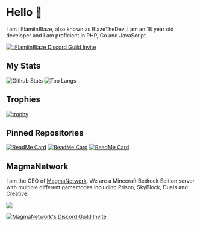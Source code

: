# Hello 👋
I am iiFlamiinBlaze, also known as BlazeTheDev. I am an 18 year old developer and I am proficient in PHP, Go and JavaScript. 

[![iiFlamiinBlaze Discord Guild Invite](http://invidget.switchblade.xyz/znEsFsG?theme=light)](https://discord.gg/znEsFsG)

## My Stats
![Github Stats](https://github-readme-stats.vercel.app/api?username=iiFlamiinBlaze&show_icons=true&include_all_commits=true&count_private=true)
![Top Langs](https://github-readme-stats.vercel.app/api/top-langs/?username=iiFlamiinBlaze&langs_count=4&layout=compact)

## Trophies
[![trophy](https://github-profile-trophy.vercel.app/?username=iiflamiinblaze)](https://github.com/ryo-ma/github-profile-trophy)

## Pinned Repositories
[![ReadMe Card](https://github-readme-stats.vercel.app/api/pin/?username=iiFlamiinBlaze&repo=BlazinFly)](https://github.com/iiFlamiinBlaze/BlazinFly)
[![ReadMe Card](https://github-readme-stats.vercel.app/api/pin/?username=iiFlamiinBlaze&repo=BlazinBroadcasts)](https://github.com/iiFlamiinBlaze/BlazinBroadcasts)
[![ReadMe Card](https://github-readme-stats.vercel.app/api/pin/?username=Shelly7w7&repo=ShellyEssentials-)](https://github.com/Shelly7w7/ShellyEssentials-)

## MagmaNetwork
I am the CEO of [MagmaNetwork](https://github.com/MagmaNetworkPE/). We are a Minecraft Bedrock Edition server with multiple different gamemodes including Prison, SkyBlock, Duels and Creative.

<a href="https://minecraftpocket-servers.com/server/51785/"><img src="https://minecraftpocket-servers.com/server/51785/banners/regular-banner-4.png" border="0"></a>

[![MagmaNetwork's Discord Guild Invite](http://invidget.switchblade.xyz/GmRhmM4?theme=light)](https://discord.gg/GmRhmM4)
